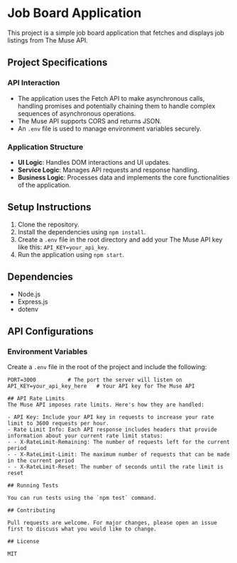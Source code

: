 # Job Board Application

This project is a simple job board application that fetches and displays job listings from The Muse API.

## Project Specifications

### API Interaction

- The application uses the Fetch API to make asynchronous calls, handling promises and potentially chaining them to handle complex sequences of asynchronous operations.
- The Muse API supports CORS and returns JSON.
- An `.env` file is used to manage environment variables securely.

### Application Structure

- **UI Logic**: Handles DOM interactions and UI updates.
- **Service Logic**: Manages API requests and response handling.
- **Business Logic**: Processes data and implements the core functionalities of the application.

## Setup Instructions

1. Clone the repository.
2. Install the dependencies using `npm install`.
3. Create a `.env` file in the root directory and add your The Muse API key like this: `API_KEY=your_api_key`.
4. Run the application using `npm start`.

## Dependencies

- Node.js
- Express.js
- dotenv

## API Configurations
### Environment Variables
Create a `.env` file in the root of the project and include the following:
```plaintext
PORT=3000          # The port the server will listen on
API_KEY=your_api_key_here   # Your API key for The Muse API

## API Rate Limits
The Muse API imposes rate limits. Here's how they are handled:

- API Key: Include your API key in requests to increase your rate limit to 3600 requests per hour.
- Rate Limit Info: Each API response includes headers that provide information about your current rate limit status:
- - X-RateLimit-Remaining: The number of requests left for the current period
- - X-RateLimit-Limit: The maximum number of requests that can be made in the current period
- - X-RateLimit-Reset: The number of seconds until the rate limit is reset

## Running Tests

You can run tests using the `npm test` command.

## Contributing

Pull requests are welcome. For major changes, please open an issue first to discuss what you would like to change.

## License

MIT
